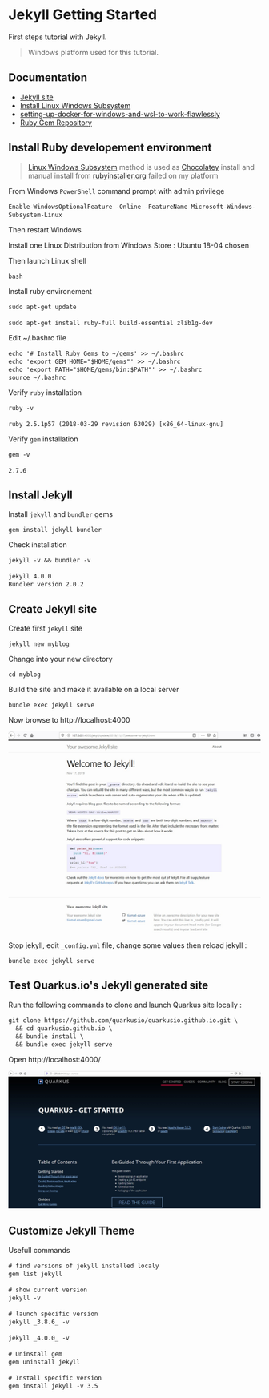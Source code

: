# Jekyll Getting Started
First steps tutorial with Jekyll.

> Windows platform used for this tutorial.

## Documentation

- [Jekyll site](https://jekyllrb.com)
- [Install Linux Windows Subsystem](https://docs.microsoft.com/fr-fr/windows/wsl/install-win10)
- [setting-up-docker-for-windows-and-wsl-to-work-flawlessly](https://nickjanetakis.com/blog/setting-up-docker-for-windows-and-wsl-to-work-flawlessly)
- [Ruby Gem Repository](https://rubygems.org)

## Install Ruby developement environment

> [Linux Windows Subsystem](https://docs.microsoft.com/fr-fr/windows/wsl/install-win10) method is used as [Chocolatey](https://chocolatey.org) install and manual install from [rubyinstaller.org](https://rubyinstaller.org/downloads/) failed on my platform

From Windows `PowerShell` command prompt with admin privilege

    Enable-WindowsOptionalFeature -Online -FeatureName Microsoft-Windows-Subsystem-Linux

Then restart Windows

Install one Linux Distribution from Windows Store : Ubuntu 18-04 chosen

Then launch Linux shell

    bash

Install ruby environement

    sudo apt-get update

    sudo apt-get install ruby-full build-essential zlib1g-dev

Edit ~/.bashrc file

    echo '# Install Ruby Gems to ~/gems' >> ~/.bashrc
    echo 'export GEM_HOME="$HOME/gems"' >> ~/.bashrc
    echo 'export PATH="$HOME/gems/bin:$PATH"' >> ~/.bashrc
    source ~/.bashrc

Verify `ruby` installation

    ruby -v
    
    ruby 2.5.1p57 (2018-03-29 revision 63029) [x86_64-linux-gnu]

Verify `gem` installation

    gem -v
    
    2.7.6

## Install Jekyll

Install `jekyll` and `bundler` gems

    gem install jekyll bundler

Check installation

    jekyll -v && bundler -v
        
    jekyll 4.0.0
    Bundler version 2.0.2

## Create Jekyll site

Create first `jekyll` site

    jekyll new myblog

Change into your new directory
    
    cd myblog

Build the site and make it available on a local server

    bundle exec jekyll serve

Now browse to http://localhost:4000

![Jekyll site](images/jekyll-site.jpg)

Stop jekyll, edit `_config.yml` file, change some values then reload jekyll :

    bundle exec jekyll serve


## Test Quarkus.io's Jekyll generated site

Run the following commands to clone and launch Quarkus site locally :

    git clone https://github.com/quarkusio/quarkusio.github.io.git \
      && cd quarkusio.github.io \
      && bundle install \
      && bundle exec jekyll serve

Open http://localhost:4000/

![Quarkus site](images/quarkus-site.jpg)

## Customize Jekyll Theme

Usefull commands

    # find versions of jekyll installed localy
    gem list jekyll

    # show current version
    jekyll -v

    # launch spécific version
    jekyll _3.8.6_ -v

    jekyll _4.0.0_ -v

    # Uninstall gem
    gem uninstall jekyll

    # Install specific version
    gem install jekyll -v 3.5
    